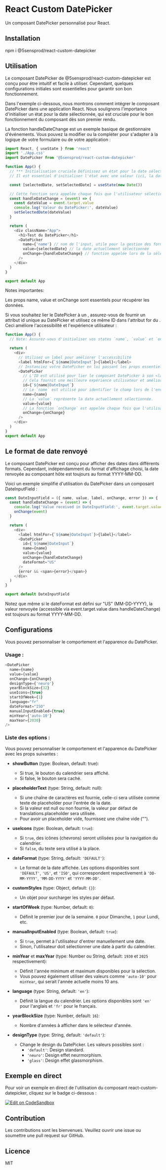 # React Custom DatePicker

Un composant DatePicker personnalisé pour React.

## Installation

npm i @5sensprod/react-custom-datepicker

## Utilisation

Le composant DatePicker de @5sensprod/react-custom-datepicker est conçu pour être intuitif et facile à utiliser. Cependant, quelques configurations initiales sont essentielles pour garantir son bon fonctionnement.

Dans l'exemple ci-dessous, nous montrons comment intégrer le composant DatePicker dans une application React. Nous soulignons l'importance d'initialiser un état pour la date sélectionnée, qui est cruciale pour le bon fonctionnement du composant dès son premier rendu.

La fonction handleDateChange est un exemple basique de gestionnaire d'événements. Vous pouvez la modifier ou la compléter pour s'adapter à la logique de votre formulaire ou de votre application :

```javascript
import React, { useState } from 'react'
import './App.css'
import DatePicker from '@5sensprod/react-custom-datepicker'

function App() {
  // *** Initialisation cruciale Définissez un état pour la date sélectionnée.
  // Il est essentiel d'initialiser l'état avec une valeur (ici, la date du jour) pour que le DatePicker fonctionne correctement dès le départ.

  const [selectedDate, setSelectedDate] = useState(new Date())

  // Cette fonction sera appelée chaque fois que l'utilisateur sélectionne une nouvelle date
  const handleDateChange = (event) => {
    const dateValue = event.target.value
    console.log('Valeur du DatePicker:', dateValue)
    setSelectedDate(dateValue)
  }

  return (
    <div className="App">
      <h1>Test du DatePicker</h1>
      <DatePicker
        name={'name'} // nom de l'input, utile pour la gestion des formulaires
        value={selectedDate} // la date actuellement sélectionnée
        onChange={handleDateChange} // fonction appelée lors de la sélection d'une nouvelle date
      />
    </div>
  )
}

export default App
```

Notes importantes:

Les props name, value et onChange sont essentiels pour récupérer les données.

Si vous souhaitez lier le DatePicker à un <label>, assurez-vous de fournir un attribut id unique au DatePicker et utilisez ce même ID dans l'attribut for du <label>. Ceci améliore l'accessibilité et l'expérience utilisateur :

```javascript
function App() {
  // Note: Assurez-vous d'initialiser vos states `name`, `value` et `onChange` au niveau parent (exemple précédent).

  return (
    <div>
      // Utilisez un label pour améliorer l'accessibilité
      <label htmlFor={`${name}DateInput`}>{label}</label>
      // Instanciez votre DatePicker en lui passant les props essentiels
      <DatePicker
        // L'ID est utilisé pour lier le composant DatePicker à son <label> associé.
        // Cela fournit une meilleure expérience utilisateur et améliore l'accessibilité.
        id={`${name}DateInput`}
        // Le `name` est utilisé pour identifier le champ lors de l'envoi du formulaire.
        name={name}
        // La `value` représente la date actuellement sélectionnée.
        value={value}
        // La fonction `onChange` est appelée chaque fois que l'utilisateur change la date.
        onChange={onChange}
      />
    </div>
  )
}
export default App
```

## Le format de date renvoyé

Le composant DatePicker est conçu pour afficher des dates dans différents formats. Cependant, indépendamment du format d'affichage choisi, la date renvoyée au composant hôte est toujours au format YYYY-MM-DD.

Voici un exemple simplifié d'utilisation du DatePicker dans un composant DateInputField :

```javascript
const DateInputField = ({ name, value, label, onChange, error }) => {
  const handleDateChange = (event) => {
    console.log('Value received in DateInputField:', event.target.value) // Toujours au format YYYY-MM-DD
    onChange(event)
  }

  return (
    <div>
      <label htmlFor={`${name}DateInput`}>{label}</label>
      <DatePicker
        id={`${name}DateInput`}
        name={name}
        value={value}
        onChange={handleDateChange}
        dateFormat="US"
      />
      {error && <span>{error}</span>}
    </div>
  )
}

export default DateInputField
```

Notez que même si le dateFormat est défini sur "US" (MM-DD-YYYY), la valeur renvoyée (accessible via event.target.value dans handleDateChange) est toujours au format YYYY-MM-DD.

## Configurations

Vous pouvez personnaliser le comportement et l'apparence du DatePicker.

### Usage :

```javascript
<DatePicker
  name={name}
  value={value}
  onChange={onChange}
  designType={'neuro'}
  yearBlockSize={32}
  useIcons={true}
  startOfWeek={1}
  language="fr"
  dateFormat="ISO"
  manualInputEnabled={true}
  minYear={'auto-10'}
  maxYear={2030}
/>
```

### Liste des options :

Vous pouvez personnaliser le comportement et l'apparence du DatePicker avec les props suivantes :

- **showButton** (type: Boolean, default: true):

  - Si true, le bouton du calendrier sera affiché.
  - Si false, le bouton sera caché.

- **placeholderText** (type: String, default: null):

  - Si une chaîne de caractères est fournie, celle-ci sera utilisée comme texte de placeholder pour l'entrée de la date.
  - Si la valeur est null ou non fournie, la valeur par défaut de translations.placeholder sera utilisée.
  - Pour avoir un placeholder vide, fournissez une chaîne vide ("").

- **useIcons** (type: Boolean, default: `true`):

  - Si `true`, des icônes (chevrons) seront utilisées pour la navigation du calendrier.
  - Si `false`, du texte sera utilisé à la place.

- **dateFormat** (type: String, default: `'DEFAULT'`):

  - Le format de la date affichée. Les options disponibles sont `'DEFAULT'`, `'US'`, et `'ISO'`, qui correspondent respectivement à `'DD-MM-YYYY'`, `'MM-DD-YYYY'` et `'YYYY-MM-DD'`.

- **customStyles** (type: Object, default: `{}`):

  - Un objet pour surcharger les styles par défaut.

- **startOfWeek** (type: Number, default: `0`):

  - Définit le premier jour de la semaine. `0` pour Dimanche, `1` pour Lundi, etc.

- **manualInputEnabled** (type: Boolean, default: `true`):

  - Si `true`, permet à l'utilisateur d'entrer manuellement une date.
  - Sinon, l'utilisateur doit sélectionner une date à partir du calendrier.

- **minYear** et **maxYear** (type: Number ou String, default: `1930` et `2025` respectivement):

  - Définit l'année minimum et maximum disponibles pour la sélection.
  - Vous pouvez également utiliser des valeurs comme `'auto-10'` pour `minYear`, qui serait l'année actuelle moins 10 ans.

- **language** (type: String, default: `'en'`):

  - Définit la langue du calendrier. Les options disponibles sont `'en'` pour l'anglais et `'fr'` pour le français.

- **yearBlockSize** (type: Number, default: `16`):

  - Nombre d'années à afficher dans le sélecteur d'année.

- **designType** (type: String, default: `'default'`):
  - Change le design du DatePicker. Les valeurs possibles sont :
    - `'default'`: Design standard.
    - `'neuro'`: Design effet neurmorphism.
    - `'glass'`: Design effet glassmorphism.

## Exemple en direct

Pour voir un exemple en direct de l'utilisation du composant react-custom-datepicker, cliquez sur le badge ci-dessous :

[![Edit on CodeSandbox](https://codesandbox.io/static/img/play-codesandbox.svg)](https://codesandbox.io/s/priceless-rubin-554zjg)

## Contribution

Les contributions sont les bienvenues. Veuillez ouvrir une issue ou soumettre une pull request sur GitHub.

## Licence

MIT

```

```
